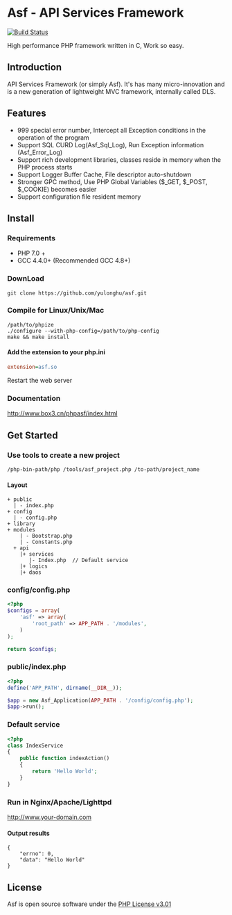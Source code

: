 # Asf - API Services Framework
[![Build Status](https://travis-ci.org/yulonghu/asf.svg?branch=master)](https://travis-ci.org/yulonghu/asf)

High performance PHP framework written in C, Work so easy. 

## Introduction
API Services Framework (or simply Asf). It's has many micro-innovation and is a new generation of lightweight MVC framework, internally called DLS.

## Features
- 999 special error number, Intercept all Exception conditions in the operation of the program
- Support SQL CURD Log(Asf_Sql_Log), Run Exception information (Asf_Error_Log)
- Support rich development libraries, classes reside in memory when the PHP process starts
- Support Logger Buffer Cache, File descriptor auto-shutdown
- Stronger GPC method, Use PHP Global Variables ($_GET, $_POST, $_COOKIE) becomes easier
- Support configuration file resident memory

## Install
### Requirements
- PHP 7.0 +
- GCC 4.4.0+ (Recommended GCC 4.8+)

### DownLoad
```
git clone https://github.com/yulonghu/asf.git
```

### Compile for Linux/Unix/Mac
```
/path/to/phpize
./configure --with-php-config=/path/to/php-config
make && make install
```

#### Add the extension to your php.ini
```ini
extension=asf.so
```

Restart the web server

### Documentation

http://www.box3.cn/phpasf/index.html

## Get Started

### Use tools to create a new project
```
/php-bin-path/php /tools/asf_project.php /to-path/project_name
```
#### Layout
```
+ public
  | - index.php
+ config
  | - config.php
+ library
+ modules
    | - Bootstrap.php
    | - Constants.php
  + api
    |+ services
	   |- Index.php  // Default service
    |+ logics
    |+ daos
```

### config/config.php
```php
<?php
$configs = array(
    'asf' => array(
        'root_path' => APP_PATH . '/modules',
    )
);

return $configs;
```

### public/index.php
```php
<?php
define('APP_PATH', dirname(__DIR__));

$app = new Asf_Application(APP_PATH . '/config/config.php');
$app->run();
```

### Default service
```php
<?php
class IndexService
{
    public function indexAction()
    {
        return 'Hello World';
    }
}
```

### Run in Nginx/Apache/Lighttpd
http://www.your-domain.com

#### Output results
```
{
    "errno": 0,
    "data": "Hello World"
}
```

## License
Asf is open source software under the [PHP License v3.01](http://www.php.net/license/3_01.txt)
